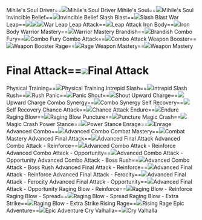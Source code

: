 Mihile's Soul Driver==<img src="upload/mxd/Hero/Skill_Mihile's_Soul_Driver.png"/>Mihile's Soul Driver
Mihile's Soul==<img src="upload/mxd/Hero/Skill_Mihile's_Soul.png"/>Mihile's Soul
Invincible Belief==<img src="upload/mxd/Hero/Skill_Invincible_Belief.png"/>Invincible Belief
Slash Blast==<img src="upload/mxd/Hero/Skill_Slash_Blast.png"/>Slash Blast
War Leap==<img src="upload/mxd/Hero/Skill_War_Leap_(Swordman_and_Page).png"/><img src="upload/mxd/Hero/Skill_War_Leap_(Fighter).png"/><img src="upload/mxd/Hero/Skill_War_Leap_(Spearman).png"/>War Leap
Leap Attack==<img src="upload/mxd/Hero/Skill_Leap_Attack.png"/>Leap Attack
Iron Body==<img src="upload/mxd/Hero/Skill_Iron_Body.png"/>Iron Body
Warrior Mastery==<img src="upload/mxd/Hero/Skill_Warrior_Mastery.png"/>Warrior Mastery
Brandish==<img src="upload/mxd/Hero/Skill_Brandish.png"/>Brandish
Combo Fury==<img src="upload/mxd/Hero/Skill_Combo_Fury.png"/>Combo Fury
Combo Attack==<img src="upload/mxd/Hero/Skill_Combo_Attack.png"/>Combo Attack
Weapon Booster==<img src="upload/mxd/Hero/Skill_Weapon_Booster.png"/>Weapon Booster
Rage==<img src="upload/mxd/Hero/Skill_Rage.png"/>Rage
Weapon Mastery==<img src="upload/mxd/Hero/Skill_Weapon_Mastery.png"/>Weapon Mastery
# Final Attack==<img src="upload/mxd/Hero/Skill_Final_Attack.png"/>Final Attack
Physical Training==<img src="upload/mxd/Hero/Skill_Physical_Training.png"/>Physical Training
Intrepid Slash==<img src="upload/mxd/Hero/Skill_Intrepid_Slash.png"/>Intrepid Slash
Rush==<img src="upload/mxd/Hero/Skill_Rush_(Crusader).png"/>Rush
Panic==<img src="upload/mxd/Hero/Skill_Panic.png"/>Panic
Shout==<img src="upload/mxd/Hero/Skill_Shout.png"/>Shout
Upward Charge==<img src="upload/mxd/Hero/Skill_Upward_Charge_(Crusader).png"/>Upward Charge
Combo Synergy==<img src="upload/mxd/Hero/Skill_Combo_Synergy.png"/>Combo Synergy
Self Recovery==<img src="upload/mxd/Hero/Skill_Self_Recovery_(Crusader).png"/>Self Recovery
Chance Attack==<img src="upload/mxd/Hero/Skill_Chance_Attack.png"/>Chance Attack
Endure==<img src="upload/mxd/Hero/Skill_Endure.png"/>Endure
Raging Blow==<img src="upload/mxd/Hero/Skill_Raging_Blow.png"/>Raging Blow
Puncture==<img src="upload/mxd/Hero/Skill_Puncture.png"/>Puncture
Magic Crash==<img src="upload/mxd/Hero/Skill_Magic_Crash_(Warrior).png"/>Magic Crash
Power Stance==<img src="upload/mxd/Hero/Skill_Power_Stance_(Warrior).png"/>Power Stance
Enrage==<img src="upload/mxd/Hero/Skill_Enrage.png"/>Enrage
Advanced Combo==<img src="upload/mxd/Hero/Skill_Advanced_Combo.png"/>Advanced Combo
Combat Mastery==<img src="upload/mxd/Hero/Skill_Combat_Mastery_(Hero).png"/>Combat Mastery
Advanced Final Attack==<img src="upload/mxd/Hero/Skill_Advanced_Final_Attack.png"/>Advanced Final Attack
Advanced Combo Attack \- Reinforce==<img src="upload/mxd/Hero/Skill_Advanced_Combo_Attack_-_Reinforce.png"/>Advanced Combo Attack - Reinforce
Advanced Combo Attack \- Opportunity==<img src="upload/mxd/Hero/Skill_Advanced_Combo_Attack_-_Opportunity.png"/>Advanced Combo Attack - Opportunity
Advanced Combo Attack \- Boss Rush==<img src="upload/mxd/Hero/Skill_Advanced_Combo_Attack_-_Boss_Rush.png"/>Advanced Combo Attack - Boss Rush
Advanced Final Attack \- Reinforce==<img src="upload/mxd/Hero/Skill_Advanced_Final_Attack_-_Reinforce.png"/>Advanced Final Attack - Reinforce
Advanced Final Attack \- Ferocity==<img src="upload/mxd/Hero/Skill_Advanced_Final_Attack_-_Ferocity.png"/>Advanced Final Attack - Ferocity
Advanced Final Attack \- Opportunity==<img src="upload/mxd/Hero/Skill_Advanced_Final_Attack_-_Opportunity.png"/>Advanced Final Attack - Opportunity
Raging Blow \- Reinforce==<img src="upload/mxd/Hero/Skill_Raging_Blow_-_Reinforce.png"/>Raging Blow - Reinforce
Raging Blow \- Spread==<img src="upload/mxd/Hero/Skill_Raging_Blow_-_Spread.png"/>Raging Blow - Spread
Raging Blow \- Extra Strike==<img src="upload/mxd/Hero/Skill_Raging_Blow_-_Extra_Strike.png"/>Raging Blow - Extra Strike
Rising Rage==<img src="upload/mxd/Hero/Skill_Rising_Rage.png"/>Rising Rage
Epic Adventure==<img src="upload/mxd/Hero/Skill_Epic_Adventure_(Warrior).png"/>Epic Adventure
Cry Valhalla==<img src="upload/mxd/Hero/Skill_Cry_Valhalla.png"/>Cry Valhalla
